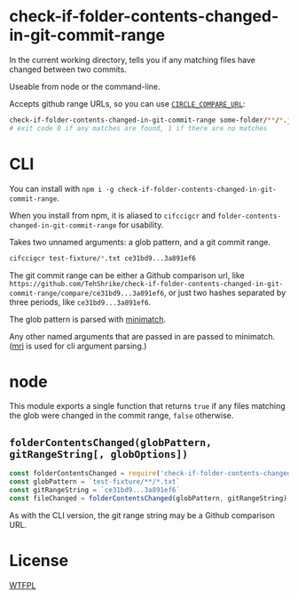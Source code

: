 # check-if-folder-contents-changed-in-git-commit-range

In the current working directory, tells you if any matching files have changed between two commits.

Useable from node or the command-line.

Accepts github range URLs, so you can use [`CIRCLE_COMPARE_URL`](https://circleci.com/docs/2.0/env-vars/#built-in-environment-variables):

```sh
check-if-folder-contents-changed-in-git-commit-range some-folder/**/*.js $CIRCLE_COMPARE_URL
# exit code 0 if any matches are found, 1 if there are no matches
```

# CLI

You can install with `npm i -g check-if-folder-contents-changed-in-git-commit-range`.

When you install from npm, it is aliased to `cifccigcr` and `folder-contents-changed-in-git-commit-range` for usability.

Takes two unnamed arguments: a glob pattern, and a git commit range.

```sh
cifccigcr test-fixture/*.txt ce31bd9...3a891ef6
```

The git commit range can be either a Github comparison url, like `https://github.com/TehShrike/check-if-folder-contents-changed-in-git-commit-range/compare/ce31bd9...3a891ef6`, or just two hashes separated by three periods, like `ce31bd9...3a891ef6`.

The glob pattern is parsed with [minimatch](https://github.com/isaacs/minimatch).

Any other named arguments that are passed in are passed to minimatch.  ([mri](https://github.com/lukeed/mri) is used for cli argument parsing.)

# node

This module exports a single function that returns `true` if any files matching the glob were changed in the commit range, `false` otherwise.

## `folderContentsChanged(globPattern, gitRangeString[, globOptions])`

```js
const folderContentsChanged = require('check-if-folder-contents-changed-in-git-commit-range')
const globPattern = `test-fixture/**/*.txt`
const gitRangeString = `ce31bd9...3a891ef6`
const fileChanged = folderContentsChanged(globPattern, gitRangeString)
```

As with the CLI version, the git range string may be a Github comparison URL.

# License

[WTFPL](http://wtfpl2.com)
